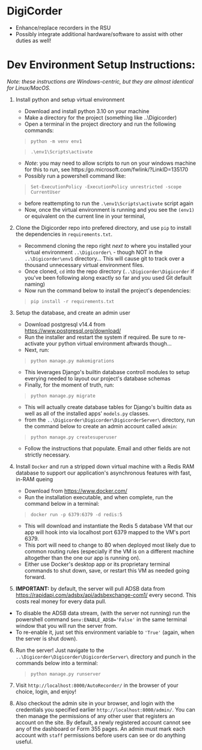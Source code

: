 # DigiCorder
- Enhance/replace recorders in the RSU
- Possibly integrate additional hardware/software to assist with other duties as well!

# Dev Environment Setup Instructions:
*Note: these instructions are Windows-centric, but they are almost identical for Linux/MacOS.*

1. Install python and setup virtual environment
   - Download and install python 3.10 on your machine
   - Make a directory for the project (something like ..\Digicorder\)
   - Open a terminal in the project directory and run the following commands:
   > `python -m venv env1`

   > `.\env1\Scripts\activate` 
   - *Note*: you may need to allow scripts to run on your windows machine for this to run, see https:/go.microsoft.com/fwlink/?LinkID=135170
   - Possibly run a powershell command like:
   > `Set-ExecutionPolicy -ExecutionPolicy unrestricted -scope CurrentUser`
   - before reattempting to run the `.\env1\Scripts\activate` script again
   - Now, once the virtual environment is running and you see the `(env1)` or equivalent on the current line in your terminal,  

2. Clone the Digicorder repo into prefered directory, and use `pip` to install the dependencies in `requirements.txt`. 
   - Recommend cloning the repo right *next to* where you installed your virtual environment `..\Digicorder\` - though NOT in the `..\Digicorder\env1` directory... This will cause git to track over a thousand unnecessary virtual environment files.
   - Once cloned, `cd` into the repo directory (`..\Digicorder\Digicorder` if you've been following along exactly so far and you used Git default naming)
   - Now run the command below to install the project's dependencies:
   > `pip install -r requirements.txt`

3. Setup the database, and create an admin user
   - Download postgresql v14.4 from https://www.postgresql.org/download/
   - Run the installer and restart the system if required. Be sure to re-activate your python virtual environment aftwards though...
   - Next, run:
   > `python manage.py makemigrations`
   - This leverages Django's builtin database controll modules to setup everying needed to layout our project's database schemas
   - Finally, for the moment of truth, run:
   > `python manage.py migrate`
   - This will actually create database tables for Django's builtin data as well as all of the installed apps' `models.py` classes.
   - from the `..\Digicorder\Digicorder\DigicorderServer\` directory, run the command below to create an admin account called `admin`:
   > `python manage.py createsuperuser`
   - Follow the instructions that populate. Email and other fields are not strictly necessary.

4. Install `Docker` and run a stripped down virtual machine with a Redis RAM database to support our application's asynchronous features with fast, in-RAM queing
   - Download from https://www.docker.com/
   - Run the installation executable, and when complete, run the command below in a terminal: 
   > `docker run -p 6379:6379 -d redis:5`
   - This will download and instantiate the Redis 5 database VM that our app will hook into via localhost port 6379 mapped to the VM's port 6379.
   - This port will need to change to 80 when deployed most likely due to common routing rules (especially if the VM is on a different machine altogether than the one our app is running on).
   - Either use Docker's desktop app or its proprietary terminal commands to shut down, save, or restart this VM as needed going forward.

5.  **IMPORTANT:** by default, the server will pull ADSB data from https://rapidapi.com/adsbx/api/adsbexchange-com1/ every second. This costs real money for every data pull.
   - To disable the ADSB data stream, (with the server not running) run the powershell command `$env:ENABLE_ADSB='False'` in the same terminal window that you will run the server from.
   - To re-enable it, just set this environment variable to `'True'` (again, when the server is shut down).
6. Run the server! Just navigate to the `..\Digicorder\Digicorder\DigicorderServer\` directory and punch in the commands below into a terminal: 
	> `python manage.py runserver`
   
7. Visit `http://localhost:8000/AutoRecorder/` in the browser of your choice, login, and enjoy!
8. Also checkout the admin site in your browser, and login with the credentials you specified earlier `http://localhost:8000/admin/`. You can then manage the permissions of any other user that registers an account on the site. By default, a newly registered account cannot see any of the dashboard or Form 355 pages. An admin must mark each account with `staff` permissions before users can see or do anything useful.
